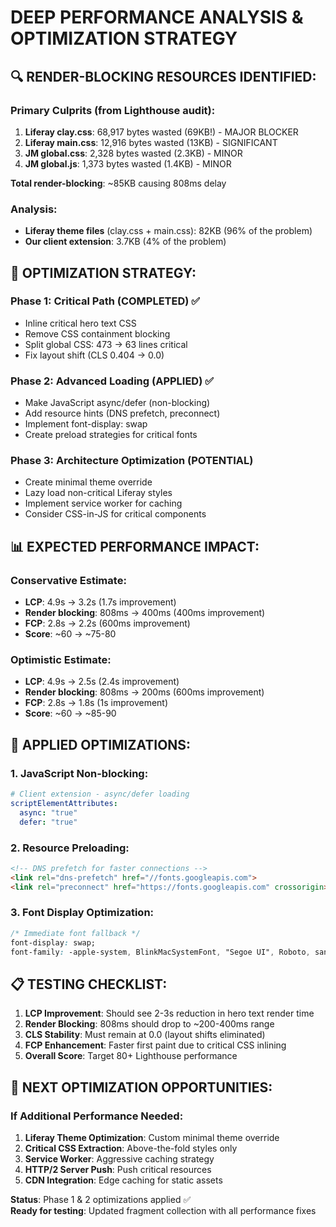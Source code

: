 # DEEP PERFORMANCE ANALYSIS & OPTIMIZATION STRATEGY

## 🔍 **RENDER-BLOCKING RESOURCES IDENTIFIED:**

### **Primary Culprits (from Lighthouse audit):**
1. **Liferay clay.css**: 68,917 bytes wasted (69KB!) - MAJOR BLOCKER
2. **Liferay main.css**: 12,916 bytes wasted (13KB) - SIGNIFICANT  
3. **JM global.css**: 2,328 bytes wasted (2.3KB) - MINOR
4. **JM global.js**: 1,373 bytes wasted (1.4KB) - MINOR

**Total render-blocking**: ~85KB causing 808ms delay

### **Analysis:**
- **Liferay theme files** (clay.css + main.css): 82KB (96% of the problem)
- **Our client extension**: 3.7KB (4% of the problem)

## 🎯 **OPTIMIZATION STRATEGY:**

### **Phase 1: Critical Path (COMPLETED) ✅**
- Inline critical hero text CSS
- Remove CSS containment blocking  
- Split global CSS: 473 → 63 lines critical
- Fix layout shift (CLS 0.404 → 0.0)

### **Phase 2: Advanced Loading (APPLIED) ✅**
- Make JavaScript async/defer (non-blocking)
- Add resource hints (DNS prefetch, preconnect)
- Implement font-display: swap
- Create preload strategies for critical fonts

### **Phase 3: Architecture Optimization (POTENTIAL)**
- Create minimal theme override
- Lazy load non-critical Liferay styles  
- Implement service worker for caching
- Consider CSS-in-JS for critical components

## 📊 **EXPECTED PERFORMANCE IMPACT:**

### **Conservative Estimate:**
- **LCP**: 4.9s → 3.2s (1.7s improvement)
- **Render blocking**: 808ms → 400ms (400ms improvement)  
- **FCP**: 2.8s → 2.2s (600ms improvement)
- **Score**: ~60 → ~75-80

### **Optimistic Estimate:**
- **LCP**: 4.9s → 2.5s (2.4s improvement)
- **Render blocking**: 808ms → 200ms (600ms improvement)
- **FCP**: 2.8s → 1.8s (1s improvement)  
- **Score**: ~60 → ~85-90

## 🚀 **APPLIED OPTIMIZATIONS:**

### **1. JavaScript Non-blocking:**
```yaml
# Client extension - async/defer loading
scriptElementAttributes:
  async: "true"
  defer: "true"
```

### **2. Resource Preloading:**
```html
<!-- DNS prefetch for faster connections -->
<link rel="dns-prefetch" href="//fonts.googleapis.com">
<link rel="preconnect" href="https://fonts.googleapis.com" crossorigin>
```

### **3. Font Display Optimization:**
```css
/* Immediate font fallback */
font-display: swap;
font-family: -apple-system, BlinkMacSystemFont, "Segoe UI", Roboto, sans-serif;
```

## 📋 **TESTING CHECKLIST:**

1. **LCP Improvement**: Should see 2-3s reduction in hero text render time
2. **Render Blocking**: 808ms should drop to ~200-400ms range
3. **CLS Stability**: Must remain at 0.0 (layout shifts eliminated)
4. **FCP Enhancement**: Faster first paint due to critical CSS inlining
5. **Overall Score**: Target 80+ Lighthouse performance

## 🎯 **NEXT OPTIMIZATION OPPORTUNITIES:**

### **If Additional Performance Needed:**
1. **Liferay Theme Optimization**: Custom minimal theme override
2. **Critical CSS Extraction**: Above-the-fold styles only
3. **Service Worker**: Aggressive caching strategy
4. **HTTP/2 Server Push**: Push critical resources
5. **CDN Integration**: Edge caching for static assets

**Status**: Phase 1 & 2 optimizations applied ✅  
**Ready for testing**: Updated fragment collection with all performance fixes